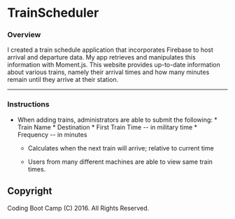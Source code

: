 # TrainScheduler
### Overview
I created a train schedule application that incorporates Firebase to host arrival and departure data. My app retrieves and manipulates this information with Moment.js. This website provides up-to-date information about various trains, namely their arrival times and how many minutes remain until they arrive at their station.

-----
### Instructions
* When adding trains, administrators are able to submit the following:
		* Train Name
		* Destination 
		* First Train Time -- in military time
		* Frequency -- in minutes

	* Calculates when the next train will arrive; relative to current time

	* Users from many different machines are able to view same train times.

## Copyright
Coding Boot Camp (C) 2016. All Rights Reserved.
